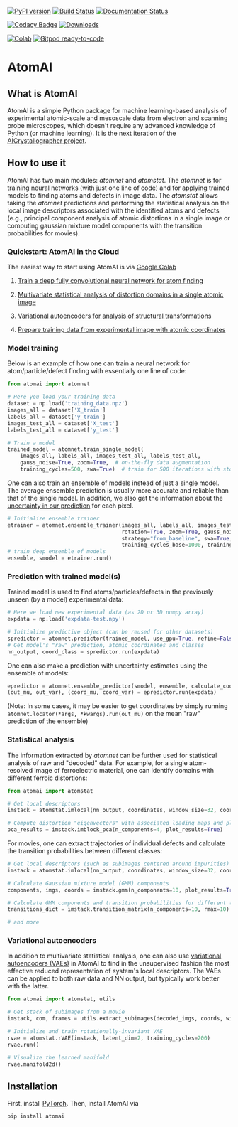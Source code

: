 [![PyPI version](https://badge.fury.io/py/atomai.svg)](https://badge.fury.io/py/atomai)
[![Build Status](https://travis-ci.com/ziatdinovmax/atomai.svg?branch=master)](https://travis-ci.com/ziatdinovmax/atomai)
[![Documentation Status](https://readthedocs.org/projects/atomai/badge/?version=latest)](https://atomai.readthedocs.io/en/latest/?badge=latest)

[![Codacy Badge](https://api.codacy.com/project/badge/Grade/8fa8829627f040dda46e2dc30e48aca1)](https://app.codacy.com/manual/ziatdinovmax/atomai?utm_source=github.com&utm_medium=referral&utm_content=ziatdinovmax/atomai&utm_campaign=Badge_Grade_Dashboard)
[![Downloads](https://pepy.tech/badge/atomai/month)](https://pepy.tech/project/atomai/month)

[![Colab](https://colab.research.google.com/assets/colab-badge.svg)](https://colab.research.google.com/github/ziatdinovmax/atomai/blob/master/examples/notebooks/Quickstart_AtomAI_in_the_Cloud.ipynb)
[![Gitpod ready-to-code](https://img.shields.io/badge/Gitpod-ready--to--code-blue?logo=gitpod)](https://gitpod.io/#https://github.com/ziatdinovmax/atomai)

# AtomAI

## What is AtomAI

AtomAI is a simple Python package for machine learning-based analysis of experimental atomic-scale and mesoscale data from electron and scanning probe microscopes, which doesn't require any advanced knowledge of Python (or machine learning). It is the next iteration of the [AICrystallographer project](https://github.com/pycroscopy/AICrystallographer).

## How to use it

AtomAI has two main modules: *atomnet* and *atomstat*. The *atomnet* is for training neural networks (with just one line of code) and for applying trained models to finding atoms and defects in image data. The *atomstat* allows taking the *atomnet* predictions and performing the statistical analysis on the local image descriptors associated with the identified atoms and defects (e.g., principal component analysis of atomic distortions in a single image or computing gaussian mixture model components with the transition probabilities for movies).

### Quickstart: AtomAI in the Cloud

The easiest way to start using AtomAI is via [Google Colab](https://colab.research.google.com/notebooks/intro.ipynb) 

1) [Train a deep fully convolutional neural network for atom finding](https://colab.research.google.com/github/ziatdinovmax/atomai/blob/master/examples/notebooks/atomai_atomnet.ipynb)

2) [Multivariate statistical analysis of distortion domains in a single atomic image](https://colab.research.google.com/github/ziatdinovmax/atomai/blob/master/examples/notebooks/atomai_atomstat.ipynb)

3) [Variational autoencoders for analysis of structural transformations](https://colab.research.google.com/github/ziatdinovmax/atomai/blob/master/examples/notebooks/atomai_vae.ipynb)

4) [Prepare training data from experimental image with atomic coordinates](https://colab.research.google.com/github/ziatdinovmax/atomai/blob/master/examples/notebooks/atomai_training_data.ipynb)

### Model training
Below is an example of how one can train a neural network for atom/particle/defect finding with essentially one line of code:

```python
from atomai import atomnet

# Here you load your training data
dataset = np.load('training_data.npz')
images_all = dataset['X_train']
labels_all = dataset['y_train']
images_test_all = dataset['X_test']
labels_test_all = dataset['y_test']

# Train a model
trained_model = atomnet.train_single_model(
    images_all, labels_all, images_test_all, labels_test_all,
    gauss_noise=True, zoom=True,  # on-the-fly data augmentation
    training_cycles=500, swa=True)  # train for 500 iterations with stochastic weights averaging at the end  
```

One can also train an ensemble of models instead of just a single model. The average ensemble prediction is usually more accurate and reliable than that of the single model. In addition, we also get the information about the [uncertainty in our prediction](https://arxiv.org/abs/1612.01474) for each pixel.

```python
# Initialize ensemble trainer
etrainer = atomnet.ensemble_trainer(images_all, labels_all, images_test_all, labels_test_all,
                                    rotation=True, zoom=True, gauss_noise=True, # On-the fly data augmentation
                                    strategy="from_baseline", swa=True, n_models=30, model="dilUnet",
                                    training_cycles_base=1000, training_cycles_ensemble=100)
# train deep ensemble of models
ensemble, smodel = etrainer.run()
```

### Prediction with trained model(s)

Trained model is used to find atoms/particles/defects in the previously unseen (by a model) experimental data:

```python
# Here we load new experimental data (as 2D or 3D numpy array)
expdata = np.load('expdata-test.npy')

# Initialize predictive object (can be reused for other datasets)
spredictor = atomnet.predictor(trained_model, use_gpu=True, refine=False)
# Get model's "raw" prediction, atomic coordinates and classes
nn_output, coord_class = spredictor.run(expdata)
```

One can also make a prediction with uncertainty estimates using the ensemble of models:
```python
epredictor = atomnet.ensemble_predictor(smodel, ensemble, calculate_coordinates=True, eps=0.5)
(out_mu, out_var), (coord_mu, coord_var) = epredictor.run(expdata)
```

(Note: In some cases, it may be easier to get coordinates by simply running ```atomnet.locator(*args, *kwargs).run(out_mu)``` on the mean "raw" prediction of the ensemble)

### Statistical analysis

The information extracted by *atomnet* can be further used for statistical analysis of raw and "decoded" data. For example, for a single atom-resolved image of ferroelectric material, one can identify domains with different ferroic distortions:

```python
from atomai import atomstat

# Get local descriptors
imstack = atomstat.imlocal(nn_output, coordinates, window_size=32, coord_class=1)

# Compute distortion "eigenvectors" with associated loading maps and plot results:
pca_results = imstack.imblock_pca(n_components=4, plot_results=True)
```

For movies, one can extract trajectories of individual defects and calculate the transition probabilities between different classes:

```python
# Get local descriptors (such as subimages centered around impurities)
imstack = atomstat.imlocal(nn_output, coordinates, window_size=32, coord_class=1)

# Calculate Gaussian mixture model (GMM) components
components, imgs, coords = imstack.gmm(n_components=10, plot_results=True)

# Calculate GMM components and transition probabilities for different trajectories
transitions_dict = imstack.transition_matrix(n_components=10, rmax=10)

# and more
```
### Variational autoencoders

In addition to multivariate statistical analysis, one can also use [variational autoencoders (VAEs)](https://arxiv.org/abs/1906.02691) in AtomAI to find in the unsupervised fashion the most effective reduced representation of system's local descriptors. The VAEs can be applied to both raw data and NN output, but typically work better with the latter.
```python
from atomai import atomstat, utils

# Get stack of subimages from a movie
imstack, com, frames = utils.extract_subimages(decoded_imgs, coords, window_size=32)

# Initialize and train rotationally-invariant VAE
rvae = atomstat.rVAE(imstack, latent_dim=2, training_cycles=200)
rvae.run()

# Visualize the learned manifold
rvae.manifold2d()
```

## Installation
First, install [PyTorch](https://pytorch.org/get-started/locally/). Then, install AtomAI via

```bash
pip install atomai
```
